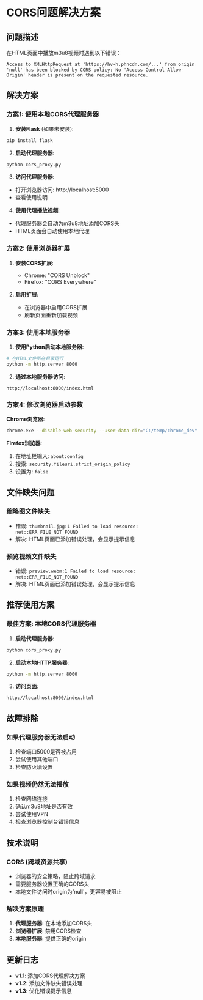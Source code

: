 # CORS问题解决方案

## 问题描述

在HTML页面中播放m3u8视频时遇到以下错误：
```
Access to XMLHttpRequest at 'https://hv-h.phncdn.com/...' from origin 'null' has been blocked by CORS policy: No 'Access-Control-Allow-Origin' header is present on the requested resource.
```

## 解决方案

### 方案1: 使用本地CORS代理服务器

1. **安装Flask** (如果未安装):
```bash
pip install flask
```

2. **启动代理服务器**:
```bash
python cors_proxy.py
```

3. **访问代理服务器**:
- 打开浏览器访问: http://localhost:5000
- 查看使用说明

4. **使用代理播放视频**:
- 代理服务器会自动为m3u8地址添加CORS头
- HTML页面会自动使用本地代理

### 方案2: 使用浏览器扩展

1. **安装CORS扩展**:
   - Chrome: "CORS Unblock"
   - Firefox: "CORS Everywhere"

2. **启用扩展**:
   - 在浏览器中启用CORS扩展
   - 刷新页面重新加载视频

### 方案3: 使用本地服务器

1. **使用Python启动本地服务器**:
```bash
# 在HTML文件所在目录运行
python -m http.server 8000
```

2. **通过本地服务器访问**:
```
http://localhost:8000/index.html
```

### 方案4: 修改浏览器启动参数

**Chrome浏览器**:
```bash
chrome.exe --disable-web-security --user-data-dir="C:/temp/chrome_dev"
```

**Firefox浏览器**:
1. 在地址栏输入: `about:config`
2. 搜索: `security.fileuri.strict_origin_policy`
3. 设置为: `false`

## 文件缺失问题

### 缩略图文件缺失
- 错误: `thumbnail.jpg:1 Failed to load resource: net::ERR_FILE_NOT_FOUND`
- 解决: HTML页面已添加错误处理，会显示提示信息

### 预览视频文件缺失
- 错误: `preview.webm:1 Failed to load resource: net::ERR_FILE_NOT_FOUND`
- 解决: HTML页面已添加错误处理，会显示提示信息

## 推荐使用方案

### 最佳方案: 本地CORS代理服务器

1. **启动代理服务器**:
```bash
python cors_proxy.py
```

2. **启动本地HTTP服务器**:
```bash
python -m http.server 8000
```

3. **访问页面**:
```
http://localhost:8000/index.html
```

## 故障排除

### 如果代理服务器无法启动
1. 检查端口5000是否被占用
2. 尝试使用其他端口
3. 检查防火墙设置

### 如果视频仍然无法播放
1. 检查网络连接
2. 确认m3u8地址是否有效
3. 尝试使用VPN
4. 检查浏览器控制台错误信息

## 技术说明

### CORS (跨域资源共享)
- 浏览器的安全策略，阻止跨域请求
- 需要服务器设置正确的CORS头
- 本地文件访问时origin为'null'，更容易被阻止

### 解决方案原理
1. **代理服务器**: 在本地添加CORS头
2. **浏览器扩展**: 禁用CORS检查
3. **本地服务器**: 提供正确的origin

## 更新日志

- **v1.1**: 添加CORS代理解决方案
- **v1.2**: 添加文件缺失错误处理
- **v1.3**: 优化错误提示信息 